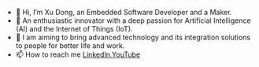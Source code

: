 - 👋 Hi, I’m Xu Dong, an Embedded Software Developer and a Maker.
- 🤖 An enthusiastic innovator with a deep passion for Artificial Intelligence (AI) and the Internet of Things (IoT). 
- 👾 I am aiming to bring advanced technology and its integration solutions to people for better life and work.
- 📫 How to reach me [LinkedIn](https://www.linkedin.com/in/xu-dong-3894b1133/),[YouTube](https://www.youtube.com/@EdgeSense2025)

<!---
yanxuceo/yanxuceo is a ✨ special ✨ repository because its `README.md` (this file) appears on your GitHub profile.
You can click the Preview link to take a look at your changes.
--->
